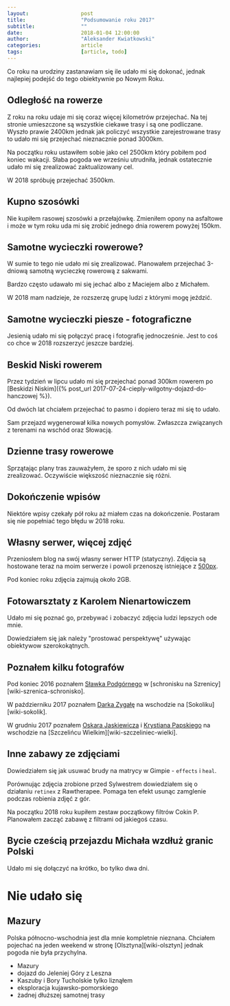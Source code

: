 ```yaml
---
layout:                 post
title:                  "Podsumowanie roku 2017"
subtitle:               ""
date:                   2018-01-04 12:00:00
author:                 "Aleksander Kwiatkowski"
categories:             article
tags:                   [article, todo]
---
```


Co roku na urodziny zastanawiam się ile udało mi się dokonać, jednak
najlepiej podejść do tego obiektywnie po Nowym Roku.

## Odległość na rowerze

Z roku na roku udaje mi się coraz więcej kilometrów przejechać.
Na tej stronie umieszczone są wszystkie ciekawe trasy i są one podliczane.
Wyszło prawie 2400km jednak jak policzyć wszystkie zarejestrowane trasy to udało
mi się przejechać nieznacznie ponad 3000km.

Na początku roku ustawiłem sobie jako cel 2500km który pobiłem pod koniec wakacji.
Słaba pogoda we wrześniu utrudniła, jednak ostatecznie udało mi się zrealizować zaktualizowany cel.

W 2018 spróbuję przejechać 3500km.

## Kupno szosówki

Nie kupiłem rasowej szosówki a przełajówkę. Zmieniłem opony na asfaltowe i może
w tym roku uda mi się zrobić jednego dnia rowerem powyżej 150km.

## Samotne wycieczki rowerowe?

W sumie to tego nie udało mi się zrealizować. Planowałem przejechać 3-dniową
samotną wycieczkę rowerową z sakwami.

Bardzo często udawało mi się
jechać albo z Maciejem albo z Michałem.

W 2018 mam nadzieje, że rozszerzę grupę ludzi z którymi mogę jeździć.

## Samotne wycieczki piesze - fotograficzne

Jesienią udało mi się połączyć pracę i fotografię jednocześnie. Jest to coś
co chce w 2018 rozszerzyć jeszcze bardziej.

## Beskid Niski rowerem

Przez tydzień w lipcu udało mi się przejechać ponad 300km rowerem po
[Beskidzi Niskim]({% post_url 2017-07-24-cieply-wilgotny-dojazd-do-hanczowej %}).

Od dwóch lat chciałem przejechać to pasmo i dopiero teraz mi się to udało.

Sam przejazd wygenerował kilka nowych pomysłów. Zwłaszcza związanych z
terenami na wschód oraz Słowacją.

## Dzienne trasy rowerowe

Sprzątając plany tras zauważyłem, że sporo z nich udało mi się zrealizować.
Oczywiście większość nieznacznie się różni.

## Dokończenie wpisów

Niektóre wpisy czekały pół roku aż miałem czas na dokończenie. Postaram się
nie popełniać tego błędu w 2018 roku.

## Własny serwer, więcej zdjęć

Przeniosłem blog na swój własny serwer HTTP (statyczny). Zdjęcia
są hostowane teraz na moim serwerze i powoli przenoszę istniejące z
[500px][500px].

Pod koniec roku zdjęcia zajmują około 2GB.

[500px]: https://500px.com/bobik314

## Fotowarsztaty z Karolem Nienartowiczem

Udało mi się poznać go, przebywać i zobaczyć zdjęcia ludzi lepszych ode mnie.

Dowiedziałem się jak należy "prostować perspektywę" używając obiektywow szerokokątnych.

## Poznałem kilku fotografów

Pod koniec 2016 poznałem [Sławka Podgórnego][slawek-podgorny]
w [schronisku na Szrenicy][wiki-szrenica-schronisko].

W październiku 2017 poznałem [Darka Zygałę][darek-zygala]
na wschodzie na [Sokoliku][wiki-sokolik].

W grudniu 2017 poznałem [Oskara Jaskiewicza][oskar-jaskiewicz]
i [Krystiana Papskiego][krystian-papski] na
wschodzie na [Szczelińcu Wielkim][wiki-szczeliniec-wielki].

[slawek-podgorny]: https://www.facebook.com/Slawek.Podgorny/?fref=ts
[darek-zygala]: https://www.facebook.com/zygaladariusz/
[oskar-jaskiewicz]: http://www.oskarjaskiewicz.pl/
[krystian-papski]: https://www.facebook.com/papskifotografia/

## Inne zabawy ze zdjęciami

Dowiedziałem się jak usuwać brudy na matrycy w Gimpie - `effects` i `heal`.

Porównując zdjęcia zrobione przed Sylwestrem dowiedziałem się o działaniu
`retinex` z Rawtherapee. Pomaga ten efekt usunąc zamglenie podczas robienia
zdjęć z gór.

Na początku 2018 roku kupiłem zestaw początkowy filtrów Cokin P. Planowałem
zacząć zabawę z filtrami od jakiegoś czasu.

## Bycie cześcią przejazdu Michała wzdłuż granic Polski

Udało mi się dołączyć na krótko, bo tylko dwa dni.

# Nie udało się

## Mazury

Polska północno-wschodnia jest dla mnie kompletnie nieznana.
Chciałem pojechać na jeden weekend w stronę [Olsztyna][wiki-olsztyn]
jednak pogoda nie była przychylna.


* Mazury
* dojazd do Jeleniej Góry z Leszna
* Kaszuby i Bory Tucholskie tylko liznąłem
* eksploracja kujawsko-pomorskiego
* żadnej dłuższej samotnej trasy

